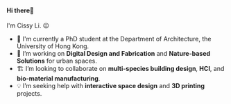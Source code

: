 #### Hi there👋

<!--
**hicissyli/hicissyli** is a _special_ repository because its 'README.md' (this file) appears on your GitHub profile.
-->

I'm Cissy Li. 😉

- 🏫 I'm currently a PhD student at the Department of Architecture, the University of Hong Kong.
- 🌱 I’m working on **Digital Design and Fabrication** and **Nature-based Solutions** for urban spaces.
- 🏗️ I’m looking to collaborate on **multi-species building design**, **HCI**, and **bio-material manufacturing**.
- 💡 I’m seeking help with **interactive space design** and **3D printing** projects.
